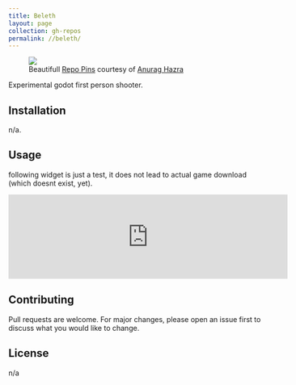 ```yaml
---
title: Beleth
layout: page
collection: gh-repos
permalink: //beleth/
---
```


<figure>
  <a href="https://github.com/emaleth/beleth">
    <img src="https://github-readme-stats.vercel.app/api/pin/?username=Emaleth&repo=Beleth&show_owner=true&include_all_commits=true&title_color=e5b083&text_color=fbf7f3&icon_color=e5b083&bg_color=20283d" />
  </a>
  <figcaption>Beautifull <a href="https://github.com/anuraghazra/github-readme-stats">Repo Pins</a> courtesy of <a href="https://twitter.com/anuraghazru">Anurag Hazra</a></figcaption>
</figure>


Experimental godot first person shooter.
<!--more-->
## Installation

n/a.


## Usage

following widget is just a test, it does not lead to actual game download (which doesnt exist, yet).

<iframe src="https://itch.io/embed/612489?linkback=true&amp;bg_color=20283d&amp;fg_color=fbf7f3&amp;link_color=e5b083&amp;border_color=e5b083" width="552" height="167" frameborder="0"><a href="https://emaleth.itch.io/o-nigiri">O-nigiri by Emaleth</a></iframe>

## Contributing
Pull requests are welcome. For major changes, please open an issue first to discuss what you would like to change.


## License
n/a
